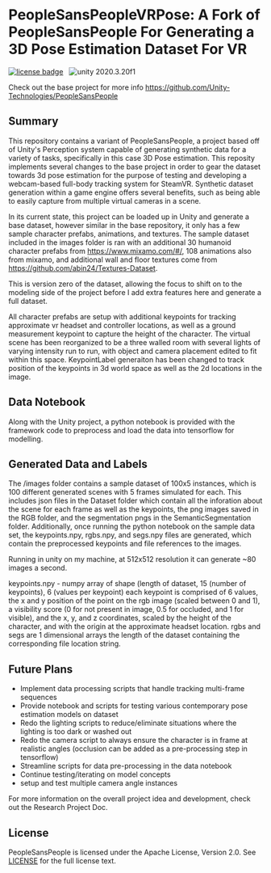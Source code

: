 # PeopleSansPeopleVRPose: A Fork of PeopleSansPeople For Generating a 3D Pose Estimation Dataset For VR

[![license badge](https://img.shields.io/badge/license-Apache--2.0-green.svg)](LICENSE.md)
&nbsp;
<img src="https://img.shields.io/badge/unity-2020.3.20f1-green.svg?style=flat-square" alt="unity 2020.3.20f1">
  
  
Check out the base project for more info https://github.com/Unity-Technologies/PeopleSansPeople

## Summary
This repository contains a variant of PeopleSansPeople, a project based off of Unity's Perception system capable of generating synthetic data for a variety of tasks, specifically in this case 3D Pose estimation. This reposity implements several changes to the base project in order to gear the dataset towards 3d pose estimation for the purpose of testing and developing a webcam-based full-body tracking system for SteamVR. Synthetic dataset generation within a game engine offers several benefits, such as being able to easily capture from multiple virtual cameras in a scene.

In its current state, this project can be loaded up in Unity and generate a base dataset, however similar in the base repository, it only has a few sample character prefabs, animations, and textures. The sample dataset included in the images folder is ran with an additional 30 humanoid character prefabs from https://www.mixamo.com/#/, 108 animations also from mixamo, and additional wall and floor textures come from https://github.com/abin24/Textures-Dataset.

This is version zero of the dataset, allowing the focus to shift on to the modeling side of the project before I add extra features here and generate a full dataset.

All character prefabs are setup with additional keypoints for tracking approximate vr headset and controller locations, as well as a ground measurement keypoint to capture the height of the character.
The virtual scene has been reorganized to be a three walled room with several lights of varying intensity run to run, with object and camera placement edited to fit within this space.
KeypointLabel generaiton has been changed to track position of the keypoints in 3d world space as well as the 2d locations in the image.

## Data Notebook
Along with the Unity project, a python notebook is provided with the framework code to preprocess and load the data into tensorflow for modelling. 

## Generated Data and Labels
The /images folder contains a sample dataset of 100x5 instances, which is 100 different generated scenes with 5 frames simulated for each. This includes json files in the Dataset folder which contain all the inforation about the scene for each frame as well as the keypoints, the png images saved in the RGB folder, and the segmentation pngs in the SemanticSegmentation folder. Additionally, once running the python notebook on the sample data set, the keypoints.npy, rgbs.npy, and segs.npy files are generated, which contain the preprocessed keypoints and file references to the images.

Running in unity on my machine, at 512x512 resolution it can generate ~80 images a second.

keypoints.npy - numpy array of shape (length of dataset, 15 (number of keypoints), 6 (values per keypoint)
each keypoint is comprised of 6 values, the x and y position of the point on the rgb image (scaled between 0 and 1), a visibility score (0 for not present in image, 0.5 for occluded, and 1 for visible), and the x, y, and z coordinates, scaled by the height of the character, and with the origin at the approximate headset location.
rgbs and segs are 1 dimensional arrays the length of the dataset containing the corresponding file location string.

## Future Plans
* Implement data processing scripts that handle tracking multi-frame sequences
* Provide notebook and scripts for testing various contemporary pose estimation models on dataset
* Redo the lighting scripts to reduce/eliminate situations where the lighting is too dark or washed out
* Redo the camera script to always ensure the character is in frame at realistic angles (occlusion can be added as a pre-processing step in tensorflow)
* Streamline scripts for data pre-processing in the data notebook
* Continue testing/iterating on model concepts
* setup and test multiple camera angle instances

For more information on the overall project idea and development, check out the Research Project Doc.

## License
PeopleSansPeople is licensed under the Apache License, Version 2.0. See [LICENSE](LICENSE.md) for the full license text.
